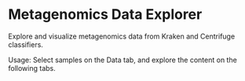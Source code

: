 Metagenomics Data Explorer
=====================================

Explore and visualize metagenomics data from Kraken and Centrifuge classifiers.

Usage: Select samples on the Data tab, and explore the content on the following tabs.
